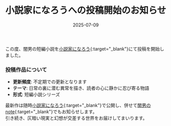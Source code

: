 ﻿---
layout: post  # 作成したレイアウトを指定
title: "小説家になろうへの投稿開始のお知らせ"
date: 2025-07-09
excerpt: "闇男の短編小説を小説家になろうで投稿開始しました。不定期更新で日常の裏に潜む異常を描いた物語をお届けします。"
---

この度、闇男の短編小説を[小説家になろう](https://syosetu.com/){:target="_blank"}にて投稿を開始しました。

### 投稿作品について
- **更新頻度**: 不定期での更新となります  
- **テーマ**: 日常の裏に潜む異常を描き、読者の心に静かに忍び寄る物語  
- **形式**: 短編小説シリーズ  

最新作は随時[小説家になろう](https://syosetu.com/){:target="_blank"}で公開し、併せて[闇男のnote](https://note.com/yamiotoko){:target="_blank"}でもお知らせします。  
引き続き、仄暗い現実と幻想が交差する世界をお届けしてまいります。